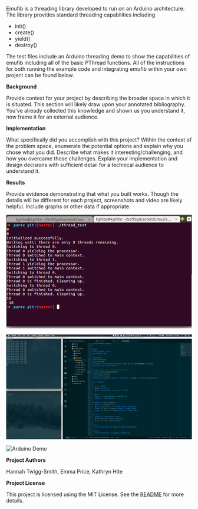 Emufib is a threading library developed to run on an Arduino architecture.  The library provides standard threading capabilities including 

* init() 
* create()
* yield()
* destroy()

The test files include an Arduino threading demo to show the capabilities of emufib including all of the basic PThread functions.  All of the instructions for both running the example code and integrating emufib within your own project can be found below.

**Background**

Provide context for your project by describing the broader space in which it is situated. This section will likely draw upon your annotated bibliography. You've already collected this knowledge and shown us you understand it, now frame it for an external audience.

**Implementation**

What specifically did you accomplish with this project? Within the context of the problem space, enumerate the potential options and explain why you chose what you did. Describe what makes it interesting/challenging, and how you overcame those challenges. Explain your implementation and design decisions with sufficient detail for a technical audience to understand it.

**Results**

Provide evidence demonstrating that what you built works. Though the details will be different for each project, screenshots and video are likely helpful. Include graphs or other data if appropriate.

![Pure C Demo](./images/thread_test.png "The pure C version of the library works as expected, switching between threads correctly as indicated in the example.")

![Serial Demo](./images/serial.jpg "To debug the Arduino, it is possible to open up a serial connection using the provided C library.")

![Arduino Demo](./images/emufib.png "The Arduino test setup allows debugging via LED lights to prevent serial print statements from altering thread registers in the program.")

**Project Authors**

Hannah Twigg-Smith, Emma Price, Kathryn Hite

**Project License**

This project is licensed using the MIT License.  See the [README](https://github.com/hannahtwiggsmith/SoftSysEsotericEmus/blob/master/README.md) for more details.